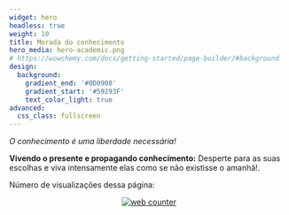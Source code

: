 ```yaml
---
widget: hero
headless: true
weight: 10
title: Morada do conhecimento
hero_media: hero-academic.png
# https://wowchemy.com/docs/getting-started/page-builder/#background
design:
  background:
    gradient_end: '#0D0908'
    gradient_start: '#59293F'
    text_color_light: true
advanced:
  css_class: fullscreen
---
```


*O conhecimento é uma liberdade necessária!*

**Vivendo o presente e propagando conhecimento:** Desperte para as suas escolhas e viva intensamente elas como se não existisse o amanhã!.

Número de visualizações dessa página:

<!-- hitwebcounter Code START -->
<center>
<!-- hitwebcounter Code START -->
<a href="https://www.hitwebcounter.com" target="_blank">
<img src="https://hitwebcounter.com/counter/counter.php?page=7806614&style=0019&nbdigits=9&type=page&initCount=720" title="Free Counter" Alt="web counter"   border="0" /></a>                             
</center>